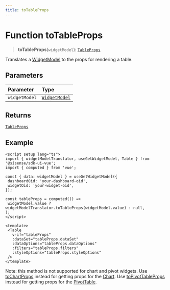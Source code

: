 ```yaml
---
title: toTableProps
---
```


# Function toTableProps

> **toTableProps**(`widgetModel`): [`TableProps`](../../../interfaces/interface.TableProps.md)

Translates a [WidgetModel](../../interface.WidgetModel.md) to the props for rendering a table.

## Parameters

| Parameter | Type |
| :------ | :------ |
| `widgetModel` | [`WidgetModel`](../../interface.WidgetModel.md) |

## Returns

[`TableProps`](../../../interfaces/interface.TableProps.md)

## Example

```vue
<script setup lang="ts">
import { widgetModelTranslator, useGetWidgetModel, Table } from '@sisense/sdk-ui-vue';
import { computed } from 'vue';

const { data: widgetModel } = useGetWidgetModel({
 dashboardOid: 'your-dashboard-oid',
 widgetOid: 'your-widget-oid',
});

const tableProps = computed(() =>
 widgetModel.value ? widgetModelTranslator.toTableProps(widgetModel.value) : null,
);
</script>

<template>
 <Table
   v-if="tableProps"
   :dataSet="tableProps.dataSet"
   :dataOptions="tableProps.dataOptions"
   :filters="tableProps.filters"
   :styleOptions="tableProps.styleOptions"
 />
</template>
```

Note: this method is not supported for chart and pivot widgets.
Use [toChartProps](function.toChartProps.md) instead for getting props for the [Chart](../../../charts/class.Chart.md).
Use [toPivotTableProps](function.toPivotTableProps.md) instead for getting props for the [PivotTable](../../../data-grids/class.PivotTable.md).
